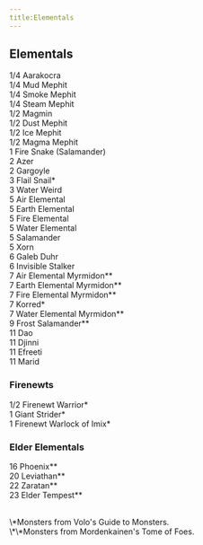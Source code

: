 ```yaml
---
title:Elementals
---
```


## Elementals

1/4 Aarakocra<br/>
1/4 Mud Mephit<br/>
1/4 Smoke Mephit<br/>
1/4 Steam Mephit<br/>
1/2 Magmin<br/>
1/2 Dust Mephit<br/>
1/2 Ice Mephit<br/>
1/2 Magma Mephit<br/>
1 Fire Snake (Salamander)<br/>
2 Azer<br/>
2 Gargoyle<br/>
3 Flail Snail\*<br/>
3 Water Weird<br/>
5 Air Elemental<br/>
5 Earth Elemental<br/>
5 Fire Elemental<br/>
5 Water Elemental<br/>
5 Salamander<br/>
5 Xorn<br/>
6 Galeb Duhr<br/>
6 Invisible Stalker<br/>
7 Air Elemental Myrmidon\*\*<br/>
7 Earth Elemental Myrmidon\*\*<br/>
7 Fire Elemental Myrmidon\*\*<br/>
7 Korred\*<br/>
7 Water Elemental Myrmidon\*\*<br/>
9 Frost Salamander\*\*<br/>
11 Dao<br/>
11 Djinni<br/>
11 Efreeti<br/>
11 Marid<br/>

### Firenewts
1/2 Firenewt Warrior\*<br/>
1 Giant Strider\*<br/>
1 Firenewt Warlock of Imix\*<br/>

### Elder Elementals
16 Phoenix\*\*<br/>
20 Leviathan\*\*<br/>
22 Zaratan\*\*<br/>
23 Elder Tempest\*\*<br/>

<br/>
\*Monsters from Volo's Guide to Monsters.<br/>
\*\*Monsters from Mordenkainen's Tome of Foes. 
